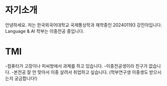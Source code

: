 # 자기소개
안녕하세요. 저는 한국외국어대학교 국제통상학과 재학중인 202401193 강진아입니다.
Language & AI 학부는 이중전공 중입니다.

# TMI
-컴퓨터가 고장이나 피씨방에서 과제를 하고 있습니다.
-이중전공생이라 친구가 없습니다.
-본전공 잘 안 맞아서 이중 살려서 취업하고 싶습니다. (학부연구생 이중생도 받으시는지 궁금합니다!)
